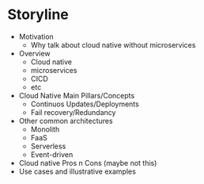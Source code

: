 # Storyline

- Motivation
  - Why talk about cloud native without microservices
- Overview
  - Cloud native
  - microservices
  - CICD
  - etc
- Cloud Native Main Pillars/Concepts
  - Continuos Updates/Deployments
  - Fail recovery/Redundancy
- Other common architectures
  - Monolith
  - FaaS
  - Serverless
  - Event-driven
- Cloud native Pros n Cons (maybe not this)
- Use cases and illustrative examples
